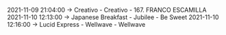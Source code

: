 2021-11-09 21:04:00 -> Creativo - Creativo - 167. FRANCO ESCAMILLA
2021-11-10 12:13:00 -> Japanese Breakfast - Jubilee - Be Sweet
2021-11-10 12:16:00 -> Lucid Express - Wellwave - Wellwave
